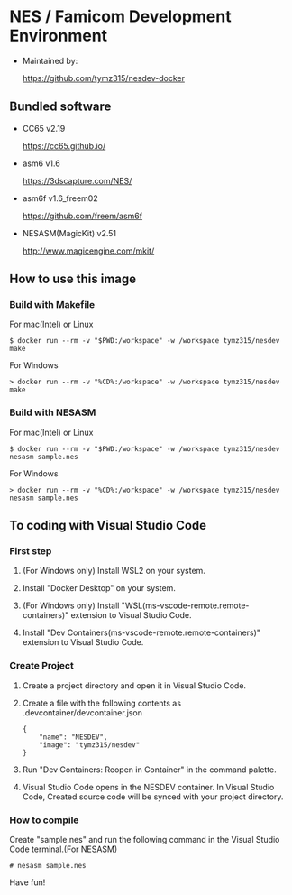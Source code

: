 # NES / Famicom Development Environment

- Maintained by:

    https://github.com/tymz315/nesdev-docker

## Bundled software

- CC65 v2.19

    https://cc65.github.io/

- asm6 v1.6

    https://3dscapture.com/NES/

- asm6f v1.6_freem02

    https://github.com/freem/asm6f

- NESASM(MagicKit) v2.51

    http://www.magicengine.com/mkit/

## How to use this image

### Build with Makefile

For mac(Intel) or Linux

```
$ docker run --rm -v "$PWD:/workspace" -w /workspace tymz315/nesdev make
```

For Windows

```
> docker run --rm -v "%CD%:/workspace" -w /workspace tymz315/nesdev make
```

### Build with NESASM

For mac(Intel) or Linux

```
$ docker run --rm -v "$PWD:/workspace" -w /workspace tymz315/nesdev nesasm sample.nes
```

For Windows

```
> docker run --rm -v "%CD%:/workspace" -w /workspace tymz315/nesdev nesasm sample.nes
```

## To coding with Visual Studio Code

### First step

1. (For Windows only) Install WSL2 on your system.

1. Install "Docker Desktop" on your system.

1. (For Windows only) Install "WSL(ms-vscode-remote.remote-containers)" extension to Visual Studio Code.

1. Install "Dev Containers(ms-vscode-remote.remote-containers)" extension to Visual Studio Code.

### Create Project

1. Create a project directory and open it in Visual Studio Code.

1. Create a file with the following contents as .devcontainer/devcontainer.json
    ```
    {
        "name": "NESDEV",
        "image": "tymz315/nesdev"
    }
    ```

1. Run "Dev Containers: Reopen in Container" in the command palette.

1. Visual Studio Code opens in the NESDEV container.
In Visual Studio Code, Created source code will be synced with your project directory.

### How to compile

Create "sample.nes" and run the following command in the Visual Studio Code terminal.(For NESASM)
```
# nesasm sample.nes
```

Have fun!